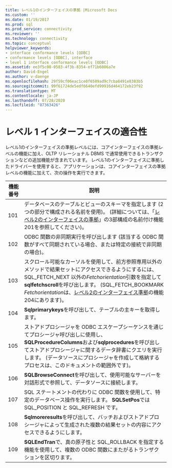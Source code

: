 ```yaml
---
title: レベル1のインターフェイスの準拠 |Microsoft Docs
ms.custom: ''
ms.date: 01/19/2017
ms.prod: sql
ms.prod_service: connectivity
ms.reviewer: ''
ms.technology: connectivity
ms.topic: conceptual
helpviewer_keywords:
- interface conformance levels [ODBC]
- conformance levels [ODBC], interface
- level 1 interface conformance levels [ODBC]
ms.assetid: ee3f5c08-0583-4f3b-8354-ef71b6086a7e
author: David-Engel
ms.author: v-daenge
ms.openlocfilehash: 29f59cf06eac1ce0f6589ad9c7cba8491e8383b5
ms.sourcegitcommit: 99f61724de5edf6640efd99916d464172eb23f92
ms.translationtype: MT
ms.contentlocale: ja-JP
ms.lasthandoff: 07/28/2020
ms.locfileid: "87363426"
---
```

# <a name="level-1-interface-conformance"></a>レベル 1 インターフェイスの適合性
レベル1のインターフェイスの準拠レベルには、コアインターフェイスの準拠レベルの機能に加え、OLTP リレーショナル DBMS で通常使用できるトランザクションなどの追加機能が含まれています。 レベル1のインターフェイスに準拠したドライバーを使用すると、アプリケーションは、コアインターフェイスの準拠レベルの機能に加えて、次の操作を実行できます。  
  
|機能番号|説明|  
|-|-|  
|101|データベースのテーブルとビューのスキーマを指定します (2 つの部分で構成される名前を使用)。 (詳細については、「[レベル2のインターフェイスの準拠](../../../odbc/reference/develop-app/level-2-interface-conformance.md)」の3部構成の名前付け機能201を参照してください)。|  
|102|ODBC 関数の非同期実行を呼び出します (該当する ODBC 関数がすべて同期されている場合、または特定の接続で非同期の場合)。|  
|103|スクロール可能なカーソルを使用して、前方参照専用以外のメソッドで結果セットにアクセスできるようにするには、SQL_FETCH_NEXT 以外の*Fetchorientation*引数を指定して**sqlfetchscroll**を呼び出します。 (SQL_FETCH_BOOKMARK *Fetchorientation*は、[レベル2のインターフェイス準拠](../../../odbc/reference/develop-app/level-2-interface-conformance.md)の機能204にあります)。|  
|104|**Sqlprimarykeys**を呼び出して、テーブルの主キーを取得します。|  
|105|ストアドプロシージャを ODBC エスケープシーケンスを通じてプロシージャ呼び出しに使用し、 **SQLProcedureColumns**および**sqlprocedures**を呼び出してストアドプロシージャに関するデータ辞書にクエリを実行します。 (データソースにプロシージャを作成して格納するプロセスは、このドキュメントの範囲外です)。|  
|106|**SQLBrowseConnect**を呼び出して、使用可能なサーバーを対話形式で参照して、データソースに接続します。|  
|107|SQL ステートメントの代わりに ODBC 関数を使用して、特定のデータベース操作を実行します。 **SQLSetPos**では SQL_POSITION と SQL_REFRESH です。|  
|108|**Sqlmoreresults**を呼び出して、バッチおよびストアドプロシージャによって生成された複数の結果セットの内容にアクセスできるようにします。|  
|109|**SQLEndTran**で、真の原子性と SQL_ROLLBACK を指定する機能を使用して、複数の ODBC 関数にまたがるトランザクションを区切ります。|
